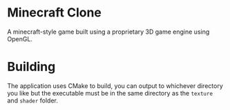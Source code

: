 # Minecraft Clone
A minecraft-style game built using a proprietary 3D game engine using OpenGL.
# Building
The application uses CMake to build, you can output to whichever directory you like but the executable must be in the same directory as the `texture` and `shader` folder.
